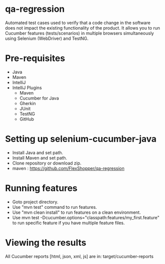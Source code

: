 # qa-regression
Automated test cases used to verify that a code change in the software does not impact the existing functionality of the product.
It allows you to run Cucumber features (tests/scenarios) in multiple browsers simultaneously using Selenium (WebDriver) and TestNG.

# Pre-requisites
* Java
* Maven
* IntelliJ
* IntelliJ Plugins
  - Maven
  - Cucumber for Java
  - Gherkin
  - JUnit
  - TestNG
  - GitHub

# Setting up selenium-cucumber-java
  - Install Java and set path.
  - Install Maven and set path.
  - Clone repository or download zip.
  -  maven : https://github.com/FlexShopper/qa-regression

# Running features
  - Goto project directory.
  - Use "mvn test" command to run features.
  - Use "mvn clean install" to run features on a clean environment.
  - Use mvn test -Dcucumber.options="classpath:features/my_first.feature" to run specific feature if you have multiple feature files.

# Viewing the results
All Cucumber reports [html, json, xml, js] are in: target/cucumber-reports

